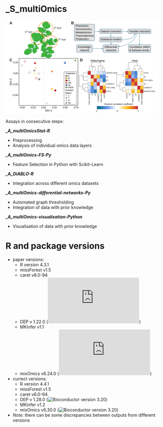 _S_multiOmics
=============

![](https://github.com/NIB-SI/multiOmics-integration/blob/main/_p_Omics/_I_Omics/_S_multiOmics/reports/Pipeline.svg)

Assays in consecutive steps:

***_A_multiOmicsStat-R***
- Preprocessing
- Analysis of individual omics data layers  

***_A_multiOmics-FS-Py***
- Feature Selection in Python with Scikit-Learn
  
***_A_DiABLO-R***
- Integration across different omics datasets

***_A_multiOmics-differential-networks-Py***
- Automated graph thresholding
- Integration of data with prior knowledge

***_A_multiOmics-visualisation-Python***
- Visualisation of data with prior knowledge

# R and package versions
- paper versions:
    * R version 4.3.1
    * missForest v1.5
    * caret v6.0-94
    * DEP v 1.22.0 (![Bioconductor version 3.17](https://bioconductor.org/packages/3.17/BiocViews.html#___Software))
    * MKinfer v1.1
    * mixOmics v6.24.0 (![Bioconductor version 3.17](https://bioconductor.org/packages/3.17/BiocViews.html#___Software))
- currect versions:
    * R version 4.4.1
    * missForest v1.5
    * caret v6.0-94
    * DEP v 1.28.0 (![Bioconductor version 3.20]([https://bioconductor.org/packages/3.17/BiocViews.html#___Software](https://bioconductor.org/packages/3.20/BiocViews.html#___Software)))
    * MKinfer v1.2
    * mixOmics v6.30.0 (![Bioconductor version 3.20]([https://bioconductor.org/packages/3.17/BiocViews.html#___Software](https://bioconductor.org/packages/3.20/BiocViews.html#___Software)))
- *Note*: there can be some discrepancies between outputs from different versions

